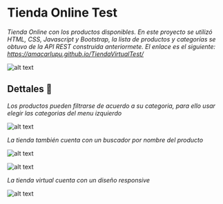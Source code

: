 # Tienda Online Test

_Tienda Online con los productos disponibles. En este proyecto se utilizó HTML, CSS, Javascript y Bootstrap, la lista de productos y categorías se obtuvo de la API REST construida anteriormete.
El enlace es el siguiente: https://amacarlupu.github.io/TiendaVirtualTest/_

![alt text](https://i.imgur.com/nDRka2O.png)


## Dettales 🚀

_Los productos pueden filtrarse de acuerdo a su categoria, para ello usar elegir las categorias del menu izquierdo_

 ![alt text](https://i.imgur.com/oc6AJJf.png)


_La tienda también cuenta con un buscador por nombre del producto_

 ![alt text](https://i.imgur.com/9qSNByD.png)

 ![alt text](https://i.imgur.com/nHFw8cB.png)


_La tienda virtual cuenta con un diseño responsive_

 ![alt text](https://i.imgur.com/BYiRhPj.png)



